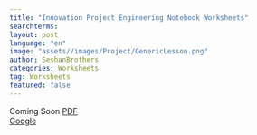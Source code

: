```yaml
---
title: "Innovation Project Engineering Notebook Worksheets"
searchterms:
layout: post
language: "en"
image: "assets//images/Project/GenericLesson.png"
author: SeshanBrothers
categories: Worksheets
tag: Worksheets
featured: false
---
```

Coming Soon
<a href="/translations/en-us/Worksheets/.pdf">PDF</a><br>
<a href="/translations/en-us/Worksheets/.pdf">Google</a>
